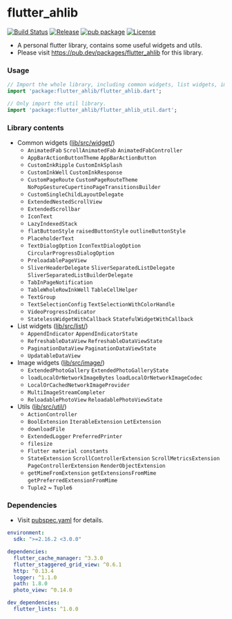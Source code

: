 # flutter_ahlib

[![Build Status](https://travis-ci.com/Aoi-hosizora/flutter_ahlib.svg?branch=master)](https://travis-ci.com/Aoi-hosizora/flutter_ahlib)
[![Release](https://img.shields.io/github/v/release/Aoi-hosizora/flutter_ahlib)](https://github.com/Aoi-hosizora/flutter_ahlib/releases)
[![pub package](https://img.shields.io/pub/v/flutter_ahlib.svg)](https://pub.dev/packages/flutter_ahlib)
[![License](https://img.shields.io/badge/license-mit-blue.svg)](./LICENSE)

+ A personal flutter library, contains some useful widgets and utils.
+ Please visit https://pub.dev/packages/flutter_ahlib for this library.

### Usage

```dart
// Import the whole library, including common widgets, list widgets, image widgets and utils.
import 'package:flutter_ahlib/flutter_ahlib.dart';

// Only import the util library.
import 'package:flutter_ahlib/flutter_ahlib_util.dart'; 
```

### Library contents

+ Common widgets ([lib/src/widget/](./lib/src/widget))
    + `AnimatedFab` `ScrollAnimatedFab` `AnimatedFabController`
    + `AppBarActionButtonTheme` `AppBarActionButton`
    + `CustomInkRipple` `CustomInkSplash`
    + `CustomInkWell` `CustomInkResponse`
    + `CustomPageRoute` `CustomPageRouteTheme` `NoPopGestureCupertinoPageTransitionsBuilder`
    + `CustomSingleChildLayoutDelegate`
    + `ExtendedNestedScrollView`
    + `ExtendedScrollbar`
    + `IconText`
    + `LazyIndexedStack`
    + `flatButtonStyle` `raisedButtonStyle` `outlineButtonStyle`
    + `PlaceholderText`
    + `TextDialogOption` `IconTextDialogOption` `CircularProgressDialogOption`
    + `PreloadablePageView`
    + `SliverHeaderDelegate` `SliverSeparatedListDelegate` `SliverSeparatedListBuilderDelegate`
    + `TabInPageNotification`
    + `TableWholeRowInkWell` `TableCellHelper`
    + `TextGroup`
    + `TextSelectionConfig` `TextSelectionWithColorHandle`
    + `VideoProgressIndicator`
    + `StatelessWidgetWithCallback` `StatefulWidgetWithCallback`
+ List widgets ([lib/src/list/](./lib/src/list))
    + `AppendIndicator` `AppendIndicatorState`
    + `RefreshableDataView` `RefreshableDataViewState`
    + `PaginationDataView` `PaginationDataViewState`
    + `UpdatableDataView`
+ Image widgets ([lib/src/image/](./lib/src/image))
    + `ExtendedPhotoGallery` `ExtendedPhotoGalleryState`
    + `loadLocalOrNetworkImageBytes` `loadLocalOrNetworkImageCodec`
    + `LocalOrCachedNetworkImageProvider`
    + `MultiImageStreamCompleter`
    + `ReloadablePhotoView` `ReloadablePhotoViewState`
+ Utils ([lib/src/util/](./lib/src/util))
    + `ActionController`
    + `BoolExtension` `IterableExtension` `LetExtension`
    + `downloadFile`
    + `ExtendedLogger` `PreferredPrinter`
    + `filesize`
    + `Flutter material constants`
    + `StateExtension` `ScrollControllerExtension` `ScrollMetricsExtension` `PageControllerExtension` `RenderObjectExtension`
    + `getMimeFromExtension` `getExtensionsFromMime` `getPreferredExtensionFromMime`
    + `Tuple2` ~ `Tuple6`

### Dependencies

+ Visit [pubspec.yaml](./pubspec.yaml) for details.

```yaml
environment:
  sdk: ">=2.16.2 <3.0.0"

dependencies:
  flutter_cache_manager: ^3.3.0
  flutter_staggered_grid_view: ^0.6.1
  http: ^0.13.4
  logger: ^1.1.0
  path: 1.8.0
  photo_view: ^0.14.0

dev_dependencies:
  flutter_lints: ^1.0.0
```
